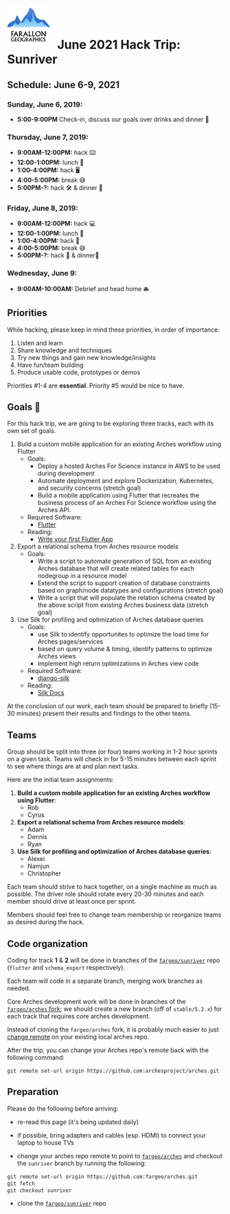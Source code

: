 # <img src="img/fargeo.png" style="width: 100px; margin-right:10px;"/> June 2021 Hack Trip: Sunriver

## Schedule: June 6-9, 2021

### Sunday, June 6, 2019:
- **5:00-9:00PM** Check-in, discuss our goals over drinks and dinner 🍺

### Thursday, June 7, 2019:
- **9:00AM-12:00PM:** hack ⌨️
- **12:00-1:00PM:** lunch 🍴
- **1:00-4:00PM:** hack 🖥
- **4:00-5:00PM:** break 😅
- **5:00PM-?:** hack 🛠 & dinner 🍴

### Friday, June 8, 2019:
- **9:00AM-12:00PM:** hack 💻
- **12:00-1:00PM:** lunch 🍴
- **1:00-4:00PM:** hack 📱
- **4:00-5:00PM:** break 😅
- **5:00PM-?:** hack 🤘 & dinner🍴

### Wednesday, June 9:
- **9:00AM-10:00AM:** Debrief and head home 🚘

## Priorities

While hacking, please keep in mind these priorities, in order of importance:

1. Listen and learn
2. Share knowledge and techniques
3. Try new things and gain new knowledge/insights
4. Have fun/team building
5. Produce usable code, prototypes or demos

Priorities #1-4 are **essential**.  Priority #5 would be nice to have.

## Goals 💯

For this hack trip, we are going to be exploring three tracks, each with its own set of goals.
1. Build a custom mobile application for an existing Arches workflow using Flutter
    - Goals:
        - Deploy a hosted Arches For Science instance in AWS to be used during development
        - Automate deployment and explore Dockerization, Kubernetes, and security concerns (stretch goal)
        - Build a mobile application using Flutter that recreates the business process of an Arches For Science workflow using the Arches API.
    - Required Software:
        - [Flutter](https://flutter.dev/docs/get-started/install)
    - Reading:
        - [Write your first Flutter App](https://flutter.dev/docs/get-started/codelab)
2. Export a relational schema from Arches resource models
    - Goals:
        - Write a script to automate generation of SQL from an existing Arches database that will create related tables for each nodegroup in a resource model
        - Extend the script to support creation of database constraints based on graph/node datatypes and configurations (stretch goal)
        - Write a script that will populate the relation schema created by the above script from existing Arches business data (stretch goal)
3. Use Silk for profiling and optimization of Arches database queries
    - Goals:
        - use Silk to identify opportunites to optimize the load time for Arches pages/services
        - based on query volume & timing, identify patterns to optimize Arches views
        - implement high return optimizations in Arches view code
    - Required Software:
        - [django-silk](https://github.com/jazzband/django-silk)
    - Reading:
        - [Silk Docs](https://silk.readthedocs.io/en/latest/)

At the conclusion of our work, each team should be prepared to briefly (15-30 minutes) present their results and findings to the other teams.

## Teams

Group should be split into three (or four) teams working in 1-2 hour sprints on a given task. Teams will check in for 5-15 minutes between each sprint to see where things are at and plan next tasks.

Here are the initial team assignments:

1. **Build a custom mobile application for an existing Arches workflow using Flutter**:
    - Rob
    - Cyrus
2. **Export a relational schema from Arches resource models**:
    - Adam
    - Dennis
    - Ryan
3. **Use Silk for profiling and optimization of Arches database queries**:
    - Alexei
    - Namjun
    - Christopher

Each team should strive to hack together, on a single machine as much as possible.  The driver role should rotate every 20-30 minutes and each member should drive at least once per sprint.

Members should feel free to change team membership or reorganize teams as desired during the hack.

## Code organization

Coding for track **1** & **2** will be done in branches of the [`fargeo/sunriver`](https://github.com/fargeo/sunriver) repo (`flutter` and `schema_export` respectively).

Each team will code in a separate branch, merging work branches as needed.

Core Arches development work will be done in branches of the [`fargeo/arches` fork](https://github.com/fargeo/arches); we should create a new branch (off of `stable/5.2.x`) for each track that requires core arches development.

Instead of cloning the `fargeo/arches` fork, it is probably much easier to just [change remote](#preparation) on your existing local arches repo.

After the trip, you can change your Arches repo's remote back with the following command:
```
git remote set-url origin https://github.com:archesproject/arches.git
```

## Preparation

Please do the following before arriving:

- re-read this page (it's being updated daily)
- if possible, bring adapters and cables (esp. HDMI) to connect your laptop to house TVs

- change your arches repo remote to point to [`fargeo/arches`](https://github.com/fargeo/arches) and checkout the `sunriver` branch by running the following:
```
git remote set-url origin https://github.com:fargeo/arches.git
git fetch
git checkout sunriver
```

- clone the [`fargeo/sunriver`](https://github.com/fargeo/sunriver) repo
